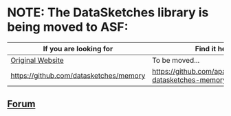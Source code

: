 # NOTE: The DataSketches library is being moved to ASF:

|If you are looking for         | Find it here |
|-------------------------------|--------------|
| [Original Website](https://datasketches.github.io) | To be moved... |
|https://github.com/datasketches/memory | https://github.com/apache/incubator-datasketches-memory |


## [Forum](https://groups.google.com/forum/#!forum/sketches-user)
